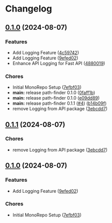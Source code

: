 # Changelog

## [0.1.0](https://github.com/PukarGh/release-please-exercise/compare/fast-api-v0.0.1...fast-api-v0.1.0) (2024-08-07)


### Features

* Add Logging Feature ([4c59742](https://github.com/PukarGh/release-please-exercise/commit/4c597421fde70a282906be5a9e59bebd7fe966fc))
* Add Logging Feature ([9efed02](https://github.com/PukarGh/release-please-exercise/commit/9efed02cc95b88cb9990624bb691d46d096955f7))
* Enhance API Logging for Fast API ([4880019](https://github.com/PukarGh/release-please-exercise/commit/4880019d4be3cbdb55f5421cfbdc0b45cd48b027))


### Chores

* Initial MonoRepo Setup ([7efbf03](https://github.com/PukarGh/release-please-exercise/commit/7efbf03ee1371500890b7d0203a933c84d29d32c))
* **main:** release path-finder 0.1.0 ([0faff1b](https://github.com/PukarGh/release-please-exercise/commit/0faff1bdd1eba6b21c0913a61d6972db4873cd0b))
* **main:** release path-finder 0.1.0 ([e09dd89](https://github.com/PukarGh/release-please-exercise/commit/e09dd89c0b58dba1a5bbdddacb3150e52163d845))
* **main:** release path-finder 0.1.1 ([#4](https://github.com/PukarGh/release-please-exercise/issues/4)) ([b14b09f](https://github.com/PukarGh/release-please-exercise/commit/b14b09fc601da84a34f660e6390322a54aab02c7))
* remove Logging from API package ([3ebcdd7](https://github.com/PukarGh/release-please-exercise/commit/3ebcdd76c128dd7e9ae60bd8fbbe6601de4fcbad))

## [0.1.1](https://github.com/PukarGh/release-please-exercise/compare/path-finder-v0.1.0...path-finder-v0.1.1) (2024-08-07)


### Chores

* remove Logging from API package ([3ebcdd7](https://github.com/PukarGh/release-please-exercise/commit/3ebcdd76c128dd7e9ae60bd8fbbe6601de4fcbad))

## [0.1.0](https://github.com/PukarGh/release-please-exercise/compare/path-finder-v0.0.1...path-finder-v0.1.0) (2024-08-07)


### Features

* Add Logging Feature ([9efed02](https://github.com/PukarGh/release-please-exercise/commit/9efed02cc95b88cb9990624bb691d46d096955f7))


### Chores

* Initial MonoRepo Setup ([7efbf03](https://github.com/PukarGh/release-please-exercise/commit/7efbf03ee1371500890b7d0203a933c84d29d32c))
